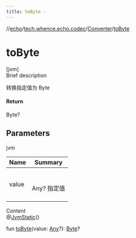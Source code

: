 ```yaml
---
title: toByte -
---
```

//[echo](../../index.md)/[tech.whence.echo.codec](../index.md)/[Converter](index.md)/[toByte](to-byte.md)



# toByte  
[jvm]  
Brief description  


转换指定值为 Byte



#### Return  


Byte?



## Parameters  
  
jvm  
  
|  Name|  Summary| 
|---|---|
| value| <br><br>Any? 指定值<br><br>
  
  
Content  
@[JvmStatic](https://kotlinlang.org/api/latest/jvm/stdlib/kotlin.jvm/-jvm-static/index.html)()  
  
fun [toByte](to-byte.md)(value: [Any](https://kotlinlang.org/api/latest/jvm/stdlib/kotlin/-any/index.html)?): [Byte](https://kotlinlang.org/api/latest/jvm/stdlib/kotlin/-byte/index.html)?  



